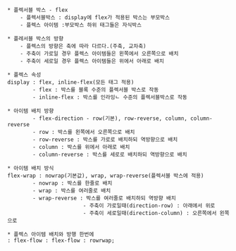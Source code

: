     * 플렉서블 박스 - flex
        - 플렉서블박스 : display에 flex가 적용된 박스는 부모박스
        - 플렉스 아이템 :부모박스 하위 태그들은 자식박스

    * 플레서블 박스의 방향
        - 플렉스의 방향은 축에 따라 다르다.(주축, 교차축)
        - 주축이 가로일 경우 플렉스 아이템들은 왼쪽에서 오른쪽으로 배치
        - 주축이 세로일 경우 플렉스 아이템들은 위에서 아래로 배치

    * 플렉스 속성
    display : flex, inline-flex(모든 태그 적용)
            - flex : 박스를 블록 수준의 플렉서블 박스로 작동
            - inline-flex : 박스를 인라잉ㄴ 수준의 플렉서블박스로 작동

    * 아이템 배치 방향
            - flex-direction - row(기본), row-reverse, column, column-reverse
            - row : 박스를 왼쪽에서 오른쪽으로 배치
            - row-reverse : 박스를 가로로 배치하되 역방향으로 배치
            - column : 박스를 위에서 아래로 배치
            - column-reverse : 박스를 세로로 배치하되 역방향으로 배치

    * 아이템 배치 방식
    flex-wrap : nowrap(기본값), wrap, wrap-reverse(플렉서블 박스에 적용)
            - nowrap : 박스를 한줄로 배치
            - wrap : 박스를 여러줄로 배치
            - wrap-reverse : 박스를 여러줄로 배치하되 역방향 배치
                            - 주축이 가로일때(direction-row) : 아래에서 위로
                            - 주축이 세로일때(direction-column) : 오른쪽에서 왼쪽으로

    * 플렉스 아이템 배치와 방행 한번에
    : flex-flow : flex-flow : rowrwap;
